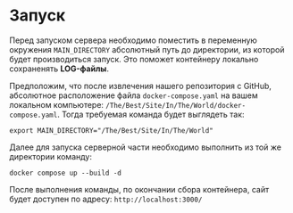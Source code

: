 # Запуск

Перед запуском сервера необходимо поместить в переменную окружения `MAIN_DIRECTORY` абсолютный путь до директории, из которой будет производиться запуск. Это поможет контейнеру локально сохраненять **LOG-файлы**. 

Предположим, что после извлечения нашего репозитория с GitHub, абсолютное расположение файла `docker-compose.yaml` на вашем локальном компьютере: `/The/Best/Site/In/The/World/docker-compose.yaml`. Тогда требуемая команда будет выглядеть так: 

    export MAIN_DIRECTORY="/The/Best/Site/In/The/World"
 
Далее для запуска серверной части необходимо выполнить из той же директории команду:

    docker compose up --build -d
    
После выполнения команды, по окончании сбора контейнера, сайт будет доступен по адресу: `http://localhost:3000/`
  
